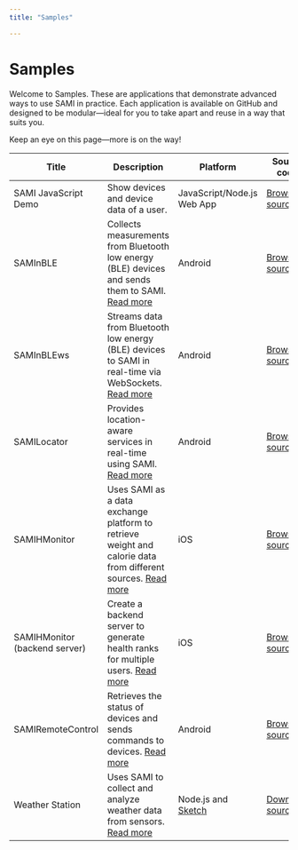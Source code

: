 ```yaml
---
title: "Samples"

---
```

# Samples

Welcome to Samples. These are applications that demonstrate advanced ways to use SAMI in practice. Each application is available on GitHub and designed to be modular—ideal for you to take apart and reuse in a way that suits you.

Keep an eye on this page—more is on the way!

| Title           | Description   | Platform | Source code
| -------------   | ------------- | -------- | -------------
| SAMI JavaScript Demo | Show devices and device data of a user. | JavaScript/Node.js Web App | [Browse source](https://github.com/samsungsamiio/sami-javascript-demo/)
| SAMInBLE        | Collects measurements from Bluetooth low energy (BLE) devices and sends them to SAMI. [Read more](https://blog.samsungsami.io/mobile/development/2015/03/12/introducing-sami-to-your-bluetooth-low-energy-devices.html) | Android | [Browse source](https://github.com/samsungsamiio/sample-android-SAMInBLE)
| SAMInBLEws      | Streams data from Bluetooth low energy (BLE) devices to SAMI in real-time via WebSockets. [Read more](https://blog.samsungsami.io/mobile/development/2015/04/09/sami-and-ble-meet-websockets.html) | Android | [Browse source](https://github.com/samsungsamiio/sample-android-SAMInBLEws)
| SAMILocator     | Provides location-aware services in real-time using SAMI. [Read more](https://blog.samsungsami.io/mobile/development/2015/03/10/quick-apps-plot-your-location-in-real-time-with-sami.html) | Android | [Browse source](https://github.com/samsungsamiio/sample-android-SAMILocator)
| SAMIHMonitor    | Uses SAMI as a data exchange platform to retrieve weight and calorie data from different sources. [Read more](https://blog.samsungsami.io/mobile/development/2015/03/03/developing-with-sami-part-3.html) | iOS | [Browse source](https://github.com/samsungsamiio/sample-iOS-SAMIHMonitor)
| SAMIHMonitor (backend server) | Create a backend server to generate health ranks for multiple users. [Read more](https://blog.samsungsami.io/analytics/development/data/2015/05/27/give-your-app-a-brain.html) | iOS | [Browse source](https://github.com/samsungsamiio/sample-iOS-SAMIHMonitor)
| SAMIRemoteControl | Retrieves the status of devices and sends commands to devices. [Read more](https://blog.samsungsami.io/mobile/development/2015/03/31/making-the-perfect-remote-control-in-five-steps.html) | Android | [Browse source](https://github.com/samsungsamiio/sample-android-SAMIRemoteControl)
| Weather Station | Uses SAMI to collect and analyze weather data from sensors. [Read more](https://blog.samsungsami.io/architecture/tutorial/beginner/2015/04/30/make-an-iot-weather-station-with-sami.html) | Node.js and [Sketch](http://www.arduino.cc/en/Tutorial/Sketch) | [Download source](https://blog.samsungsami.io/downloads/weather.zip)